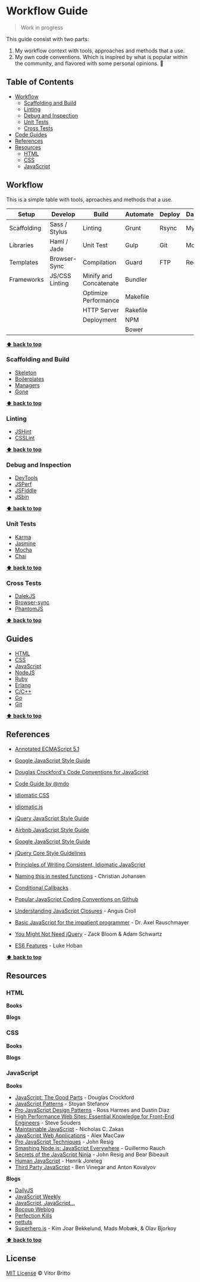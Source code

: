 # Workflow Guide

> Work in progress

This guide consist with two parts:

1. My workflow context with tools, approaches and methods that a use.
2. My own code conventions. Which is inspired by what is popular within the community, and flavored with some personal opinions. :ghost:

## Table of Contents

- [Workflow](#workflow)
    - [Scaffolding and Build](#scaffolding-and-build)
    - [Linting](#linting)
    - [Debug and Inspection](#debug-and-inspection)
    - [Unit Tests](#unit-tests)
    - [Cross Tests](#cross-tests)
- [Code Guides](#code-guides)
- [References](#references)
- [Resources](#resources)
    - [HTML](#html)
    - [CSS](#css)
    - [JavaScript](#javascript)


## Workflow

This is a simple table with tools, aproaches and methods that a use.

| Setup       | Develop        | Build                  | Automate | Deploy | Database |
|-------------|----------------|------------------------|----------|--------|----------|
| Scaffolding | Sass / Stylus  | Linting                | Grunt    | Rsync  | MySQL    |
| Libraries   | Haml / Jade    | Unit Test              | Gulp     | Git    | MongoDB  |
| Templates   | Browser-Sync   | Compilation            | Guard    | FTP    | Redis    |
| Frameworks  | JS/CSS Linting | Minify and Concatenate | Bundler  |        |          |
|             |                | Optimize Performance   | Makefile |        |          |
|             |                | HTTP Server            | Rakefile |        |          |
|             |                | Deployment             | NPM      |        |          |
|             |                |                        | Bower    |        |          |

**[⬆ back to top](#table-of-contents)**

### Scaffolding and Build

- [Skeleton](https://github.com/vitorbritto/skeleton)
- [Boilerplates](https://github.com/vitorbritto/boilerplates)
- [Managers](https://github.com/vitorbritto/managers)
- [Gone](https://github.com/vitorbritto/gone)

**[⬆ back to top](#table-of-contents)**

### Linting

- [JSHint](https://github.com/vitorbritto/workflow-guide/blob/master/files/.jshintrc)
- [CSSLint](https://github.com/vitorbritto/workflow-guide/blob/master/files/.csslintrc)

**[⬆ back to top](#table-of-contents)**

### Debug and Inspection

- [DevTools](https://developers.google.com/chrome-developer-tools/)
- [JSPerf](http://jsperf.com/)
- [JSFiddle](http://jsfiddle.net/)
- [JSbin](http://jsbin.com/)

**[⬆ back to top](#table-of-contents)**

### Unit Tests

- [Karma](http://karma-runner.github.io/)
- [Jasmine](https://github.com/pivotal/jasmine)
- [Mocha](https://github.com/visionmedia/mocha)
- [Chai](http://chaijs.com/)

**[⬆ back to top](#table-of-contents)**

### Cross Tests

- [DalekJS](http://dalekjs.com/)
- [Browser-sync](http://browsersync.io/)
- [PhantomJS](http://phantomjs.org/)

**[⬆ back to top](#table-of-contents)**


## Guides

- [HTML](guides/html.md)
- [CSS](guides/css.md)
- [JavaScript](guides/javascript.md)
- [NodeJS](guides/nodejs.md)
- [Ruby](guides/ruby.md)
- [Erlang](guides/erlang.md)
- [C/C++](guides/c.md)
- [Go](guides/go.md)
- [Git](guides/git.md)

**[⬆ back to top](#table-of-contents)**


## References

- [Annotated ECMAScript 5.1](http://es5.github.com/)
- [Google JavaScript Style Guide](http://google-styleguide.googlecode.com/svn/trunk/javascriptguide.xml)
- [Douglas Crockford's Code Conventions for JavaScript](http://javascript.crockford.com/code.html)
- [Code Guide by @mdo](https://github.com/mdo/code-guide)
- [idiomatic CSS](https://github.com/necolas/idiomatic-css/)
- [idiomatic.js](https://github.com/rwldrn/idiomatic.js/)
- [jQuery JavaScript Style Guide](http://contribute.jquery.org/style-guide/js/)
- [Airbnb JavaScript Style Guide](https://github.com/airbnb/javascript)
- [Google JavaScript Style Guide](http://google-styleguide.googlecode.com/svn/trunk/javascriptguide.xml)
- [jQuery Core Style Guidelines](http://docs.jquery.com/JQuery_Core_Style_Guidelines)
- [Principles of Writing Consistent, Idiomatic JavaScript](https://github.com/rwldrn/idiomatic.js/)
- [Naming this in nested functions](https://gist.github.com/4135065) - Christian Johansen
- [Conditional Callbacks](https://github.com/airbnb/javascript/issues/52)
- [Popular JavaScript Coding Conventions on Github](http://sideeffect.kr/popularconvention/#javascript)

- [Understanding JavaScript Closures](http://javascriptweblog.wordpress.com/2010/10/25/understanding-javascript-closures/) - Angus Croll
- [Basic JavaScript for the impatient programmer](http://www.2ality.com/2013/06/basic-javascript.html) - Dr. Axel Rauschmayer
- [You Might Not Need jQuery](http://youmightnotneedjquery.com/) - Zack Bloom & Adam Schwartz
- [ES6 Features](https://github.com/lukehoban/es6features) - Luke Hoban

**[⬆ back to top](#table-of-contents)**


## Resources

### HTML

**Books**

**Blogs**

### CSS

**Books**

**Blogs**

### JavaScript

**Books**

- [JavaScript: The Good Parts](http://www.amazon.com/JavaScript-Good-Parts-Douglas-Crockford/dp/0596517742) - Douglas Crockford
- [JavaScript Patterns](http://www.amazon.com/JavaScript-Patterns-Stoyan-Stefanov/dp/0596806752) - Stoyan Stefanov
- [Pro JavaScript Design Patterns](http://www.amazon.com/JavaScript-Design-Patterns-Recipes-Problem-Solution/dp/159059908X)  - Ross Harmes and Dustin Diaz
- [High Performance Web Sites: Essential Knowledge for Front-End Engineers](http://www.amazon.com/High-Performance-Web-Sites-Essential/dp/0596529309) - Steve Souders
- [Maintainable JavaScript](http://www.amazon.com/Maintainable-JavaScript-Nicholas-C-Zakas/dp/1449327680) - Nicholas C. Zakas
- [JavaScript Web Applications](http://www.amazon.com/JavaScript-Web-Applications-Alex-MacCaw/dp/144930351X) - Alex MacCaw
- [Pro JavaScript Techniques](http://www.amazon.com/Pro-JavaScript-Techniques-John-Resig/dp/1590597273) - John Resig
- [Smashing Node.js: JavaScript Everywhere](http://www.amazon.com/Smashing-Node-js-JavaScript-Everywhere-Magazine/dp/1119962595) - Guillermo Rauch
- [Secrets of the JavaScript Ninja](http://www.amazon.com/Secrets-JavaScript-Ninja-John-Resig/dp/193398869X) - John Resig and Bear Bibeault
- [Human JavaScript](http://humanjavascript.com/) - Henrik Joreteg
- [Third Party JavaScript](http://manning.com/vinegar/) - Ben Vinegar and Anton Kovalyov

**Blogs**

- [DailyJS](http://dailyjs.com/)
- [JavaScript Weekly](http://javascriptweekly.com/)
- [JavaScript, JavaScript...](http://javascriptweblog.wordpress.com/)
- [Bocoup Weblog](http://weblog.bocoup.com/)
- [Perfection Kills](http://perfectionkills.com/)
- [nettuts](http://net.tutsplus.com/?s=javascript)
- [Superhero.js](http://superherojs.com/) - Kim Joar Bekkelund, Mads Mobæk, & Olav Bjorkoy

**[⬆ back to top](#table-of-contents)**


## License

[MIT License](http://vitorbritto.mit-license.org/) © Vitor Britto
